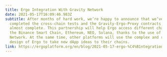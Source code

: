 ```yaml
---
title: Ergo Integration With Gravity Network
date: 2021-05-17T16:09:46.983Z
subtitle: After months of hard work, we’re happy to announce that we’ve
  completed the cross-chain tests and the Gravity-Ergo-Proxy contracts are
  almost complete. This partnership will help Ergo access different chains like
  the Binance Smart Chain, Ethereum, NEO, Solana, thanks to the use of Gravity
  Network. At the same time, other platforms will use the complex and rich
  design of Ergo to take new dApp ideas to their chains.
link: https://ergoplatform.org/en/blog/2021-05-17-ergo-%C4%B1ntegration-with-gravity-network/
---
```

